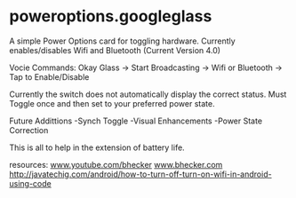 poweroptions.googleglass
========================

A simple Power Options card for toggling hardware.  Currently enables/disables Wifi and Bluetooth (Current Version 4.0)

Vocie Commands: Okay Glass -> Start Broadcasting -> Wifi or Bluetooth -> Tap to Enable/Disable

Currently the switch does not automatically display the correct status.  Must Toggle once and then set to your preferred power state.

Future Addittions
-Synch Toggle
-Visual Enhancements
-Power State Correction


This is all to help in the extension of battery life.

resources:
www.youtube.com/bhecker
www.bhecker.com
http://javatechig.com/android/how-to-turn-off-turn-on-wifi-in-android-using-code
